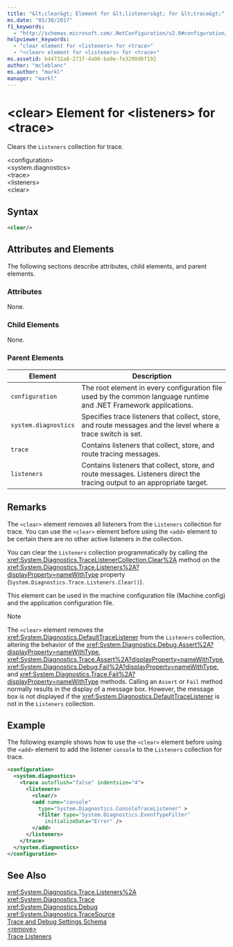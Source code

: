 ```yaml
---
title: "&lt;clear&gt; Element for &lt;listeners&gt; for &lt;trace&gt;"
ms.date: "03/30/2017"
f1_keywords: 
  - "http://schemas.microsoft.com/.NetConfiguration/v2.0#configuration/system.diagnostics/trace/listeners/clear"
helpviewer_keywords: 
  - "clear element for <listeners> for <trace>"
  - "<clear> element for <listeners> for <trace>"
ms.assetid: b44732a8-271f-4a06-ba9e-fe3298d6f192
author: "mcleblanc"
ms.author: "markl"
manager: "markl"
---
```

# &lt;clear&gt; Element for &lt;listeners&gt; for &lt;trace&gt;
Clears the `Listeners` collection for trace.  
  
 \<configuration>  
\<system.diagnostics>  
\<trace>  
\<listeners>  
\<clear>  
  
## Syntax  
  
```xml  
<clear/>  
```  
  
## Attributes and Elements  
 The following sections describe attributes, child elements, and parent elements.  
  
### Attributes  
 None.  
  
### Child Elements  
 None.  
  
### Parent Elements  
  
|Element|Description|  
|-------------|-----------------|  
|`configuration`|The root element in every configuration file used by the common language runtime and .NET Framework applications.|  
|`system.diagnostics`|Specifies trace listeners that collect, store, and route messages and the level where a trace switch is set.|  
|`trace`|Contains listeners that collect, store, and route tracing messages.|  
|`listeners`|Contains listeners that collect, store, and route messages. Listeners direct the tracing output to an appropriate target.|  
  
## Remarks  
 The `<clear>` element removes all listeners from the `Listeners` collection for trace. You can use the `<clear>` element before using the `<add>` element to be certain there are no other active listeners in the collection.  
  
 You can clear the `Listeners` collection programmatically by calling the <xref:System.Diagnostics.TraceListenerCollection.Clear%2A> method on the <xref:System.Diagnostics.Trace.Listeners%2A?displayProperty=nameWithType> property (`System.Diagnostics.Trace.Listeners.Clear()`).  
  
 This element can be used in the machine configuration file (Machine.config) and the application configuration file.  
  
> [!NOTE]
>  The `<clear>` element removes the <xref:System.Diagnostics.DefaultTraceListener> from the `Listeners` collection, altering the behavior of the <xref:System.Diagnostics.Debug.Assert%2A?displayProperty=nameWithType>, <xref:System.Diagnostics.Trace.Assert%2A?displayProperty=nameWithType>, <xref:System.Diagnostics.Debug.Fail%2A?displayProperty=nameWithType>, and <xref:System.Diagnostics.Trace.Fail%2A?displayProperty=nameWithType> methods. Calling an `Assert` or `Fail` method normally results in the display of a message box. However, the message box is not displayed if the <xref:System.Diagnostics.DefaultTraceListener> is not in the `Listeners` collection.  
  
## Example  
 The following example shows how to use the `<clear>` element before using the `<add>` element to add the listener `console` to the `Listeners` collection for trace.  
  
```xml  
<configuration>  
  <system.diagnostics>  
    <trace autoflush="false" indentsize="4">  
      <listeners>  
        <clear/>  
        <add name="console"   
          type="System.Diagnostics.ConsoleTraceListener" >  
          <filter type="System.Diagnostics.EventTypeFilter"   
            initializeData="Error" />  
        </add>  
      </listeners>  
    </trace>  
  </system.diagnostics>  
</configuration>   
```  
  
## See Also  
 <xref:System.Diagnostics.Trace.Listeners%2A>  
 <xref:System.Diagnostics.Trace>  
 <xref:System.Diagnostics.Debug>  
 <xref:System.Diagnostics.TraceSource>  
 [Trace and Debug Settings Schema](../../../../../docs/framework/configure-apps/file-schema/trace-debug/index.md)  
 [\<remove>](../../../../../docs/framework/configure-apps/file-schema/trace-debug/remove-element-for-listeners-for-trace.md)  
 [Trace Listeners](../../../../../docs/framework/debug-trace-profile/trace-listeners.md)
